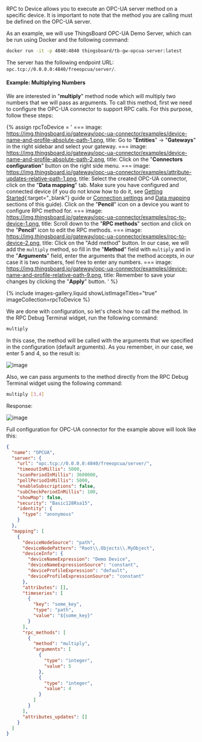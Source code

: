 RPC to Device allows you to execute an OPC-UA server method on a specific device.
It is important to note that the method you are calling must be defined on the OPC-UA server.

As an example, we will use ThingsBoard OPC-UA Demo Server, which can be run using Docker and the following command:
```bash
docker run -it -p 4840:4840 thingsboard/tb-gw-opcua-server:latest
```

The server has the following endpoint URL: `opc.tcp://0.0.0.0:4840/freeopcua/server/`.

#### Example: Multiplying Numbers

We are interested in "**multiply**" method node which will multiply two numbers that we will pass as arguments.
To call this method, first we need to configure the OPC-UA connector to support RPC calls. For this purpose, follow 
these steps:

{% assign rpcToDevice = '
    ===
        image: https://img.thingsboard.io/gateway/opc-ua-connector/examples/device-name-and-profile-absolute-path-1.png,
        title: Go to "**Entities**" → "**Gateways**" in the right sidebar and select your gateway.
    ===
        image: https://img.thingsboard.io/gateway/opc-ua-connector/examples/device-name-and-profile-absolute-path-2.png,
        title: Click on the "**Connectors configuration**" button on the right side menu.
    ===
        image: https://img.thingsboard.io/gateway/opc-ua-connector/examples/attribute-updates-relative-path-1.png,
        title: Select the created OPC-UA connector, click on the "**Data mapping**" tab. Make sure you have configured and connected device (if you do not know how to do it, see [Getting Started](/docs/iot-gateway/getting-started/?connectorsCreation=opcua){:target="_blank"} guide or [Connection settings](/docs/iot-gateway/config/opc-ua/#connection-settings) and [Data mapping](/docs/iot-gateway/config/opc-ua/#data-mapping) sections of this guide). Click on the "**Pencil**" icon on a device you want to configure RPC method for.
    ===
        image: https://img.thingsboard.io/gateway/opc-ua-connector/examples/rpc-to-device-1.png,
        title: Scroll down to the "**RPC methods**" section and click on the "**Pencil**" icon to edit the RPC methods.
    ===
        image: https://img.thingsboard.io/gateway/opc-ua-connector/examples/rpc-to-device-2.png,
        title: Click on the "Add method" button. In our case, we will add the `multiply` method, so fill in the "**Method**" field with `multiply` and in the "**Arguments**" field, enter the arguments that the method accepts, in our case it is two numbers, feel free to enter any numbers.
    ===
        image: https://img.thingsboard.io/gateway/opc-ua-connector/examples/device-name-and-profile-relative-path-9.png,
        title: Remember to save your changes by clicking the "**Apply**" button.
'
%}

{% include images-gallery.liquid showListImageTitles="true" imageCollection=rpcToDevice %}

We are done with configuration, so let's check how to call the method. In the RPC Debug Terminal widget, run the 
following command:

```bash
multiply
```

In this case, the method will be called with the arguments that we specified in the configuration (default arguments). 
As you remember, in our case, we enter 5 and 4, so the result is:

![image](https://img.thingsboard.io/gateway/opc-ua-connector/examples/result-device-overview-5.png)

Also, we can pass arguments to the method directly from the RPC Debug Terminal widget using the following command:

```bash
multiply [3,4]
```

Response:

![image](https://img.thingsboard.io/gateway/opc-ua-connector/examples/result-device-overview-6.png)

Full configuration for OPC-UA connector for the example above will look like this:

```json
{
  "name": "OPCUA",
  "server": {
    "url": "opc.tcp://0.0.0.0:4840/freeopcua/server/",
    "timeoutInMillis": 5000,
    "scanPeriodInMillis": 3600000,
    "pollPeriodInMillis": 5000,
    "enableSubscriptions": false,
    "subCheckPeriodInMillis": 100,
    "showMap": false,
    "security": "Basic128Rsa15",
    "identity": {
      "type": "anonymous"
    }
  },
  "mapping": [
    {
      "deviceNodeSource": "path",
      "deviceNodePattern": "Root\\.Objects\\.MyObject",
      "deviceInfo": {
        "deviceNameExpression": "Demo Device",
        "deviceNameExpressionSource": "constant",
        "deviceProfileExpression": "default",
        "deviceProfileExpressionSource": "constant"
      },
      "attributes": [],
      "timeseries": [
        {
          "key": "some_key",
          "type": "path",
          "value": "${some_key}"
        }
      ],
      "rpc_methods": [
        {
          "method": "multiply",
          "arguments": [
            {
              "type": "integer",
              "value": 5
            },
            {
              "type": "integer",
              "value": 4
            }
          ]
        }
      ],
      "attributes_updates": []
    }
  ]
}
```
